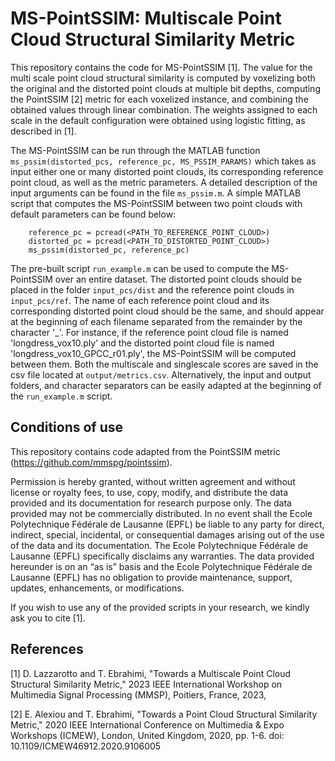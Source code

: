 # MS-PointSSIM: Multiscale Point Cloud Structural Similarity Metric

This repository contains the code for MS-PointSSIM [1]. The value for the multi scale point cloud structural similarity is computed by voxelizing both the original and the distorted point clouds at multiple bit depths, computing the PointSSIM [2] metric for each voxelized instance, and combining the obtained values through linear combination. The weights assigned to each scale in the default configuration were obtained using logistic fitting, as described in [1]. 

The MS-PointSSIM can be run through the MATLAB function `ms_pssim(distorted_pcs, reference_pc, MS_PSSIM_PARAMS)` which takes as input either one or many distorted point clouds, its corresponding reference point cloud, as well as the metric parameters. A detailed description of the input arguments can be found in the file `ms_pssim.m`. A simple MATLAB script that computes the MS-PointSSIM between two point clouds with default parameters can be found below:

```
    reference_pc = pcread(<PATH_TO_REFERENCE_POINT_CLOUD>)
    distorted_pc = pcread(<PATH_TO_DISTORTED_POINT_CLOUD>)
    ms_pssim(distorted_pc, reference_pc)
```

The pre-built script `run_example.m` can be used to compute the MS-PointSSIM over an entire dataset. The distorted point clouds should be placed in the folder `input_pcs/dist` and the reference point clouds in `input_pcs/ref`. The name of each reference point cloud and its corresponding distorted point cloud should be the same, and should appear at the beginning of each filename separated from the remainder by the character '_'. For instance, if the reference point cloud file is named 'longdress_vox10.ply' and the distorted point cloud file is named 'longdress_vox10_GPCC_r01.ply', the MS-PointSSIM will be computed between them. Both the multiscale and singlescale scores are saved in the csv file located at `output/metrics.csv`. Alternatively, the input and output folders, and character separators can be easily adapted at the beginning of the `run_example.m` script. 

## Conditions of use

This repository contains code adapted from the PointSSIM metric (https://github.com/mmspg/pointssim). 

Permission is hereby granted, without written agreement and without license or royalty fees, to use, copy, modify, and distribute the data provided and its documentation for research purpose only. The data provided may not be commercially distributed. In no event shall the Ecole Polytechnique Fédérale de Lausanne (EPFL) be liable to any party for direct, indirect, special, incidental, or consequential damages arising out of the use of the data and its documentation. The Ecole Polytechnique Fédérale de Lausanne (EPFL) specifically disclaims any warranties. The data provided hereunder is on an “as is” basis and the Ecole Polytechnique Fédérale de Lausanne (EPFL) has no obligation to provide maintenance, support, updates, enhancements, or modifications.

If you wish to use any of the provided scripts in your research, we kindly ask you to cite [1].

## References 

[1] D. Lazzarotto and T. Ebrahimi, "Towards a Multiscale Point Cloud Structural Similarity Metric," 2023 IEEE International Workshop on Multimedia Signal Processing (MMSP), Poitiers, France, 2023, 

[2] E. Alexiou and T. Ebrahimi, "Towards a Point Cloud Structural Similarity Metric," 2020 IEEE International Conference on Multimedia & Expo Workshops (ICMEW), London, United Kingdom, 2020, pp. 1-6. doi: 10.1109/ICMEW46912.2020.9106005
